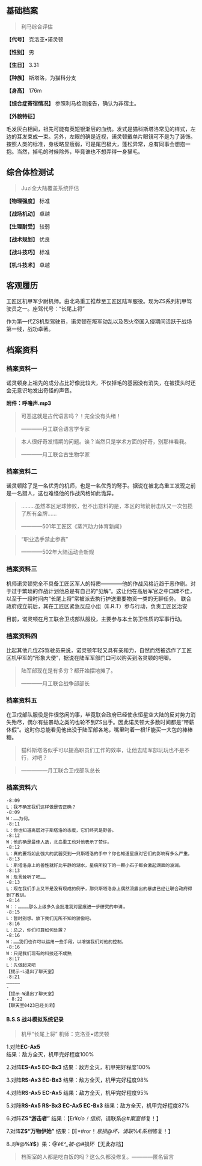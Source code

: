 ## 基础档案
> 利马综合评估

**【代号】**  克洛亚•诺灵顿

**【性别】** 男

**【生日】** 3.31

**【种族】** 斯塔洛，为猫科分支

**【身高】** 176m

**【综合症寄宿情况】** 参照利马检测报告，确认为非宿主。

**【外貌特征】** 

毛发灰白相间，祖先可能有英短银渐层的血统。发式是猫科斯塔洛常见的样式，左边的耳发束成一束。另外，左眼的确是近视，诺灵顿戴单片眼镜可不是为了装饰。按照人类的标准，身板略显瘦弱，可是尾巴极大，蓬松异常，总有同事会想抱一抱。当然，掉毛的时候除外，毕竟谁也不想弄得一身猫毛。

## 综合体检测试

> Juzi全大陆覆盖系统评估

**【物理强度】** 标准

**【战场机动】** 卓越

**【生理耐受】** 较弱

**【战术规划】** 优良

**【战斗技巧】** 标准

**【机斗技术】** 卓越


## 客观履历
工匠区机甲军少尉机师。由北岛重工推荐至工匠区陆军服役。现为ZS系列机甲驾驶员之一。座驾代号：“长尾上将”

作为第一代ZS机型驾驶员，诺灵顿在叛军动乱以及烈火帝国入侵期间活跃于战场第一线，战功卓著。

## 档案资料
### 档案资料一

诺灵顿身上祖先的成分占比好像比较大，不仅掉毛的基因没有消失，在被摸头时还会无意识地发出奇怪的声音。

  **附件：呼噜声.mp3**

>   可恶这就是古代语言吗？！完全没有头绪！
> 
> ————月工联合语言学专家

>   本人很好奇发情期的问题。诶？当然只是学术方面的好奇，别那样看我。
> 
> ————月工联合古生物学家


### 档案资料二

诺灵顿除了是一名优秀的机师，也是一名优秀的弩手。据说在被北岛重工发现之前是一名猎人，这也难怪他的作战风格如此诡异。
>  ………虽然本区足球惨败，但不出意料的是，本区的弩箭射击队又一次包揽了所有金牌……
> 
> ————501年工匠区《蒸汽动力体育新闻》

> “职业选手禁止参赛”
> 
> ————502年大陆运动会新规

### 档案资料三

 机师诺灵顿完全不具备工匠区军人的特质————他的作战风格近趋于恶作剧。对于过于繁琐的作战计划他总是有自己的“见解”。这让他在高层军官之中口碑不佳，以至于一段时间内“长尾上将”常被派去执行护送重要物资一类的无聊任务。
 联合政府成立前后，其在工匠区紧急反应小组（E.R.T）参与行动，负责工匠区治安
 
 目前，诺灵顿在月工联合卫戍部队服役，主要参与本土防卫性质的军事行动。

### 档案资料四

比起其他几位ZS驾驶员来说，诺灵顿年轻又具有亲和力，自然而然被选作了工匠区机甲军的“形象大使”，据说在陆军军部门口可以购买到洛灵顿的吧唧。

> 陆军部现在是有多穷？都开始摆地摊了。
> 
>  ————月工联合战争部部长

### 档案资料五

在卫戍部队服役是件很悠闲的事，毕竟联合政府已经使永恒星空大陆的反对势力消失殆尽，偶尔有些暴动之类的也轮不到ZS出手。因此诺灵顿大多数时间都是“带薪休假”。这时你总能看见他出没于陆军部各地，嘴里叼着一根1F能买一大包的棒棒糖。

> 猫科斯塔洛似乎可以提高职员们工作的效率，让他去陆军部玩玩也不是不行，对吧？

> —————月工联合卫戍部队总长



 
### 档案资料六
```
-8:09
L：我不确定我们这样做是否正确？
-8:09
W：……为何。
-8:11
L：你也知道高层对于斯塔洛的态度，它们终究是野兽。
-8:12
W：他的确是最佳人选，北岛重工也对他表示了赞许。
-8:12
L：真的要将如此强大的武器交到一只斯塔洛的手中？你也知道星痕对它们的影响有多么严重。
-8:13
L：斯塔洛身上的兽性就好比平静的湖水，星痕所投下的一颗小石子都会激起湖面的波澜。
-8:13
W：危言耸听了吧……
-8:13
L：现在我们手上又不是没有现成的例子，那只斯塔洛身上偶然流露出的暴虐已经让联合政府得到了教训。
-8:14
W：：…………那么上级多久会批准我对星痕进一步研究的申请…
-8:15
L：暂时别想。放下我们无所不知的骄傲吧。
-8:16
L：总之，你们打算如何处置？
-8:16
W：……我们也许可以运用一些手段，以增强我们对他的控制。
-8:16
W：只是我们现有的科技还不成熟
-8:17
L：先做起来吧
【提示-L退出了聊天室】
-8:21
……………
-
【提示-W退出了聊天室】
- 8:22
【聊天室0423已经关闭】

```




 

#### B.S.S 战斗模拟系统记录

> 机甲“长尾上将” 机师：克洛亚•诺灵顿

 1.对阵**EC-Ax5**  
 结果：敌方全灭，机甲完好程度100%

 2.对阵**ES-Ax5 EC-Bx3**
 结果：敌方全灭，机甲完好程度100%

 3.对阵**RS-Ax3 EC-Bx3**
 结果：敌方全灭，机甲完好程度98%

 4.对阵**RS-Ax5 EC-Ax5**
 结果：敌方全灭，机甲完好程度95%

 5.对阵**RS-Ax5  RS-Bx3 EC-Ax5 EC-Bx3**
 结果：敌方全灭，机甲完好程度87%


 6.对阵**ZS“游击者”**
 结果：【Er¥*r/o！信损*，请联系@#*案室修*复！】

 7.对阵**ZS“万物伊始”**
 结果：【E*#ror！*息损@坏，请联*%€*系档*修复！】

 8.*对#*@**%¥$**》果：@¥€*^_被*-@#损坏【无此存档】

>  档案室的人都是吃白饭的吗？这么久都没修复。————匿名留言

